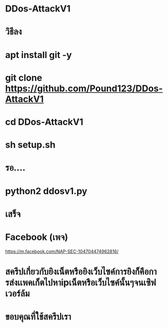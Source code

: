 # DDos-AttackV1

# วิธีลง

# apt install git -y

# git clone https://github.com/Pound123/DDos-AttackV1

# cd DDos-AttackV1

# sh setup.sh

# รอ....

# python2 ddosv1.py

# เสร็จ

# Facebook (เพจ)

https://m.facebook.com/NAP-SEC-104704474962816/

# สครีปเกี่ยวกับยิงเน็ตหรือยิงเว็บไซค์การยิงก็คือการส่งเเพคเก็ตไปหาipเน็ตหรือเว็บไซค์นั้นๆจนเซิฟเวอร์ล้ม

# ขอบคุณที่ใช้สครีปเรา
